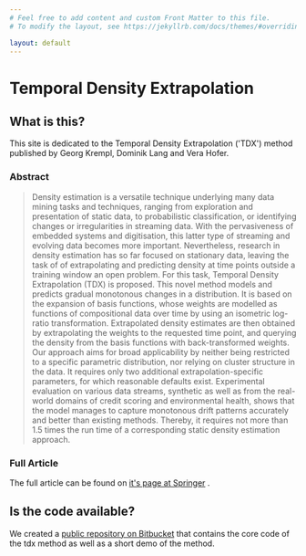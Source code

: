 ```yaml
---
# Feel free to add content and custom Front Matter to this file.
# To modify the layout, see https://jekyllrb.com/docs/themes/#overriding-theme-defaults

layout: default
---
```



Temporal Density Extrapolation
====================

What is this?
---------------------


This site is dedicated to the Temporal Density Extrapolation ('TDX') method published by Georg Krempl, Dominik Lang and Vera Hofer.

### Abstract

>Density estimation is a versatile technique underlying many data mining tasks and techniques, ranging from exploration and presentation of static data, to probabilistic classification, or identifying changes or irregularities in streaming data. With the pervasiveness of embedded systems and digitisation, this latter type of streaming and evolving data becomes more important. Nevertheless, research in density estimation has so far focused on stationary data, leaving the task of of extrapolating and predicting density at time points outside a training window an open problem.
>For this task, Temporal Density Extrapolation (TDX) is proposed. This novel method models and predicts gradual monotonous changes in a distribution. It is based on the expansion of basis functions, whose weights are modelled as functions of compositional data over time by using an isometric log-ratio transformation. Extrapolated density estimates are then obtained by extrapolating the weights to the requested time point, and querying the density from the basis functions with back-transformed weights. Our approach aims for broad applicability by neither being restricted to a specific parametric distribution, nor relying on cluster structure in the data. It requires only two additional extrapolation-specific parameters, for which reasonable defaults exist. Experimental evaluation on various data streams, synthetic as well as from the real-world domains of credit scoring and environmental health, shows that the model manages to capture monotonous drift patterns accurately and better than existing methods. Thereby, it requires not more than 1.5 times the run time of a corresponding static density estimation approach.

### Full Article

The full article can be found on [it's page at Springer](https://rdcu.be/bP6t5) .


Is the code available?
---------------------

We created a [public repository on Bitbucket](https://bitbucket.org/grazdriftmining/tdx_demo/) that contains the core code of the tdx method as well as a short demo of the method.


